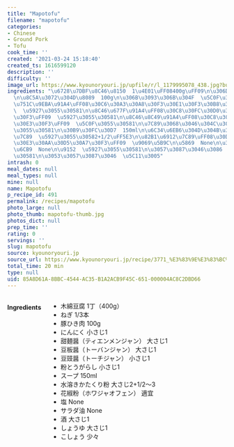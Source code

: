 ```yaml
---
title: "Mapotofu"
filename: "mapotofu"
categories:
- Chinese
- Ground Pork
- Tofu
cook_time: ''
created: '2021-03-24 15:18:40'
created_ts: 1616599120
description: ''
difficulty: ''
image_url: https://www.kyounoryouri.jp/upfile/r/l_1179995078_438.jpg?bustcache=1356573811
ingredients: "\u6728\u7DBF\u8C46\u8150  1\u4E01\uFF08400g\uFF09\n\u306D\u304E  1/3\u672C\
  \n\u8C5A\u3072\u304D\u8089  100g\n\u306B\u3093\u306B\u304F  \u5C0F\u3055\u30581\n\
  \u751C\u9EBA\u91A4\uFF08\u30C6\u30A3\u30A8\u30F3\u30E1\u30F3\u30B8\u30E3\u30F3\uFF09\
  \  \u5927\u3055\u30581\n\u8C46\u677F\u91A4\uFF08\u30C8\u30FC\u30D0\u30F3\u30B8\u30E3\
  \u30F3\uFF09  \u5927\u3055\u30581\n\u8C46\u8C49\u91A4\uFF08\u30C8\u30FC\u30C1\u30B8\
  \u30E3\u30F3\uFF09  \u5C0F\u3055\u30581\n\u7C89\u3068\u3046\u304C\u3089\u3057  \u5C0F\
  \u3055\u30581\n\u30B9\u30FC\u30D7  150ml\n\u6C34\u6EB6\u304D\u304B\u305F\u304F\u308A\
  \u7C89  \u5927\u3055\u30582+1/2\uFF5E3\n\u82B1\u6912\u7C89\uFF08\u30DB\u30EF\u30B8\
  \u30E3\u30AA\u30D5\u30A7\u30F3\uFF09  \u9069\u5B9C\n\u5869  None\n\u30B5\u30E9\u30C0\
  \u6CB9  None\n\u9152  \u5927\u3055\u30581\n\u3057\u3087\u3046\u3086  \u5927\u3055\
  \u30581\n\u3053\u3057\u3087\u3046  \u5C11\u3005"
intrash: 0
meal_dates: null
meal_types: null
mine: null
name: Mapotofu
p_recipe_id: 491
permalink: /recipes/mapotofu
photo_large: null
photo_thumb: mapotofu-thumb.jpg
photos_dict: null
prep_time: ''
rating: 0
servings: ''
slug: mapotofu
source: kyounoryouri.jp
source_url: https://www.kyounoryouri.jp/recipe/3771_%E3%83%9E%E3%83%BC%E3%83%9C%E3%83%BC%E8%B1%86%E8%85%90.html
total_time: 20 min
type: null
uid: 85A8D61A-8BBC-4544-AC35-B1A2ACB9F45C-651-000004AC8C2DBD66
---
```

<div class="large-8 medium-7 columns" id="writeup">	</div><!-- #writeup -->
</div><!-- #row-one -->
<div class="row" id="row-two">	<div class="medium-4 small-5 columns" id="ingredients"><h4>Ingredients</h4><div class="box box-ingredients content"><ul>
<li>木綿豆腐  1丁（400g）</li>
<li>ねぎ  1/3本</li>
<li>豚ひき肉  100g</li>
<li>にんにく  小さじ1</li>
<li>甜麺醤（ティエンメンジャン）  大さじ1</li>
<li>豆板醤（トーバンジャン）  大さじ1</li>
<li>豆豉醤（トーチジャン）  小さじ1</li>
<li>粉とうがらし  小さじ1</li>
<li>スープ  150ml</li>
<li>水溶きかたくり粉  大さじ2+1/2～3</li>
<li>花椒粉（ホワジャオフェン）  適宜</li>
<li>塩  None</li>
<li>サラダ油  None</li>
<li>酒  大さじ1</li>
<li>しょうゆ  大さじ1</li>
<li>こしょう  少々</li>
</ul>
</div>	</div>	<div class="medium-6 small-7 columns" id="directions">	</div>